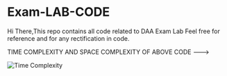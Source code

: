 # Exam-LAB-CODE

Hi There,This repo contains all code related to DAA Exam Lab
Feel free for reference and for any rectification in code.

TIME COMPLEXITY AND SPACE COMPLEXITY OF ABOVE CODE --->

![Time Complexity](https://user-images.githubusercontent.com/106642453/173134481-0f1a45fd-ad88-470e-859a-6041b7bb63ac.png)
